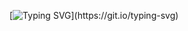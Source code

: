 <!---
- 👋 Hi, I’m @rainofsilence
- 👀 I’m interested in ...
- 🌱 I’m currently learning ...
- 💞️ I’m looking to collaborate on ...
- 📫 How to reach me ...
--->

<!---
<p align="center"><a href="https://rainofsilence.github.io"><img width="90%" alt="Hello, I'm rainofsilence." src="assets/gh-header-img2.png" /></a></p>
--->

<!--- my-ticker --->    
[![Typing SVG](https://readme-typing-svg.herokuapp.com?font=JetBrains+Mono&pause=1000&color=FB7299&center=true&width=435&lines=Hello%2C+I'm+%40rainofsilence.;I'm+a+full-stack+engineer.)](https://git.io/typing-svg)
<!-- Light Mode -->
<!---
<div align="center"> 
<img src="./profile-3d-contrib/profile-green.svg">
</div>
--->

<!-- Dark Mode -->
<!---
<div align="center">
<img src="./profile-3d-contrib/profile-night-green.svg">
</div>
--->

<!---
![Visitors Counts](https://count.getloli.com/get/@rainofsilence?theme=rule34)
--->


<!---
rainofsilence/rainofsilence is a ✨ special ✨ repository because its `README.md` (this file) appears on your GitHub profile.
You can click the Preview link to take a look at your changes.
--->
